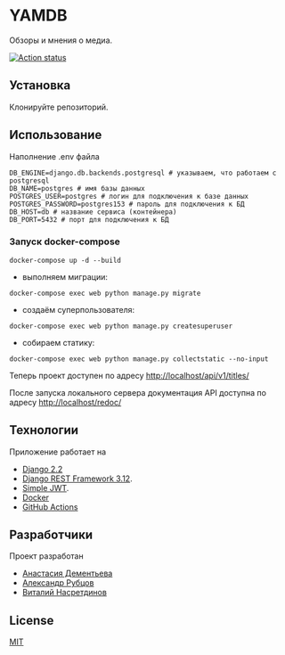 # YAMDB

Обзоры и мнения о медиа.

[![Action status](https://github.com/Nastasia153/yamdb_final/actions/workflows/Yamdb%20workflow/badge.svg)]()


## Установка

Клонируйте репозиторий.

## Использование

Наполнение .env файла
```
DB_ENGINE=django.db.backends.postgresql # указываем, что работаем с postgresql
DB_NAME=postgres # имя базы данных
POSTGRES_USER=postgres # логин для подключения к базе данных
POSTGRES_PASSWORD=postgres153 # пароль для подключения к БД
DB_HOST=db # название сервиса (контейнера)
DB_PORT=5432 # порт для подключения к БД
```
### Запуск docker-compose 

```
docker-compose up -d --build
```
- выполняем миграции:
```
docker-compose exec web python manage.py migrate
```
- создаём суперпользователя:
```
docker-compose exec web python manage.py createsuperuser
```
- собираем статику:
```
docker-compose exec web python manage.py collectstatic --no-input
```

Теперь проект доступен по адресу [http://localhost/api/v1/titles/](http://localhost/api/v1/titles)


После запуска локального сервера документация API доступна по адресу [http://localhost/redoc/](http://localhost/redoc/)

## Технологии

Приложение работает на 
- [Django 2.2](https://www.djangoproject.com/download/)
- [Django REST Framework 3.12](https://www.django-rest-framework.org/#installation).
- [Simple JWT](https://django-rest-framework-simplejwt.readthedocs.io/en/latest/).
- [Docker](https://docs.docker.com/)
- [GitHub Actions](https://github.com/features/actions)


## Разработчики

Проект разработан
- [Анастасия Дементьева](https://github.com/Nastasia153)
- [Александр Рубцов](https://github.com/FinemechanicPub)
- [Виталий Насретдинов](https://github.com/nasretdinovs)


## License
[MIT](https://choosealicense.com/licenses/mit/)